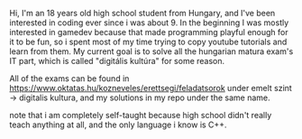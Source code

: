 Hi,
I'm an 18 years old high school student from Hungary, and I've been interested in coding ever since i was about 9.
In the beginning I was mostly interested in gamedev because that made programming playful enough for it to be fun, so i spent most of my time trying to copy youtube tutorials and learn from them.
My current goal is to solve all the hungarian matura exam's IT part, which is called "digitális kultúra" for some reason.

All of the exams can be found in https://www.oktatas.hu/kozneveles/erettsegi/feladatsorok under emelt szint -> digitalis kultura, and my solutions in my repo under the same name.

note that i am completely self-taught because high school didn't really teach anything at all, and the only language i know is C++.

